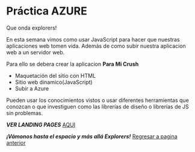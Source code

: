 # Práctica AZURE

Que onda explorers!

En esta semana vimos como usar JavaScript para hacer que nuestras aplicaciones web tomen vida.
Además de como subir nuestra aplicacion web a un servidor web.

Para ello se debera crear la aplicacion **Para Mi Crush**

- Maquetación del sitio con HTML
- Sitio web dinamico(JavaScript)
- Subir a Azure 


Pueden usar los conocimientos vistos o usar diferentes herramientas que conozcan o que investiguen como las librerías de diseño o librerías de JS sin problemas.

***VER LANDING PAGES***
<a href="https://paramicrush.azurewebsites.net/" target="_blank">AQUI</a>

***¡Vámonos hasta el espacio y más allá Explorers!***
<a href="https://github.com/ciloachamin/Launch-X-Latam" target="_self">Regresar a pagina anterior</a>